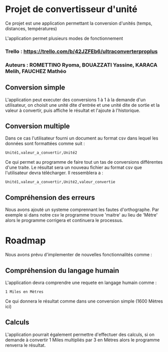 # Projet de convertisseur d'unité

Ce projet est une application permettant la conversion d'unités (temps,
distances, températures)

L'application permet plusieurs modes de fonctionnement

### Trello : https://trello.com/b/42JZFEb6/ultraconverterproplus

### Auteurs : ROMETTINO Ryoma, BOUAZZATI Yassine, KARACA Melih, FAUCHEZ Mathéo

## Conversion simple

L'application peut executer des conversions 1 à 1 à la demande d'un
utilisateur, on choisit une unité dite d'entrée et une unité dite de sortie et
la valeur à convertir, puis affiche le résultat et l'ajoute à l'historique.

## Conversion multiple

Dans ce cas l'utilisateur fourni un document au format csv dans lequel les
données sont formattées comme suit :

```csv
Unité1,valeur_a_convertir,Unité2
```

Ce qui permet au programme de faire tout un tas de conversions différentes d'une
traite.
Le résultat sera un nouveau fichier au format csv que l'utilisateur devra
télécharger.
Il ressemblera a :

```csv
Unité1,valeur_a_convertir,Unité2,valeur_convertie
```

## Compréhension des erreurs

Nous avons ajouté un systeme comprennant les fautes
d'orthographe.
Par exemple si dans notre csv le programme trouve 'maitre' au lieu de 'Mètre'
alors le programme corrigera et continuera le processus.

# Roadmap

Nous avons prévu d'implementer de nouvelles fonctionnalités comme :

## Compréhension du langage humain

L'application devra comprendre une requete en langage humain comme :

```text
1 Miles en Mètres
```

Ce qui donnera le résultat comme dans une conversion simple (1600 Mètres ici)



## Calculs

L'application pourrait également permettre d'effectuer des calculs, si on
demande à convertir 1 Miles multipliés par 3 en Mètres alors le programme
renverra le résultat.
